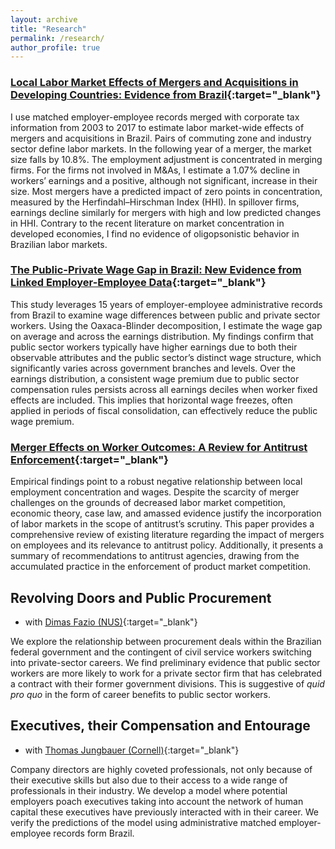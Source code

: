 ```yaml
---
layout: archive
title: "Research"
permalink: /research/
author_profile: true
---
```


### [Local Labor Market Effects of Mergers and Acquisitions in Developing Countries: Evidence from Brazil](https://jvrcosta.github.io/files/vitor_costa_llm_ma_brazil.pdf){:target="_blank"}
I use matched employer-employee records merged with corporate tax information from 2003 to 2017 to estimate labor market-wide effects of mergers and acquisitions in Brazil. Pairs of commuting zone and industry sector define labor markets. In the following year of a merger, the market size falls by 10.8%. The employment adjustment is concentrated in merging firms. For the firms not involved in M&As, I estimate a 1.07% decline in workers’ earnings and a positive, although not significant, increase in their size. Most mergers have a predicted impact of zero points in concentration, measured by the Herfindahl–Hirschman Index (HHI). In spillover firms, earnings decline similarly for mergers with high and low predicted changes in HHI. Contrary to the recent literature on market concentration in developed economies, I find no evidence of oligopsonistic behavior in Brazilian labor markets.

### [The Public-Private Wage Gap in Brazil: New Evidence from Linked Employer-Employee Data](https://jvrcosta.github.io/files/vitor_costa_pub_pri_wagegap_brazil.pdf){:target="_blank"}
This study leverages 15 years of employer-employee administrative records from Brazil
to examine wage differences between public and private sector workers. Using the
Oaxaca-Blinder decomposition, I estimate the wage gap on average and across the
earnings distribution. My findings confirm that public sector workers typically have
higher earnings due to both their observable attributes and the public sector’s distinct
wage structure, which significantly varies across government branches and levels. Over
the earnings distribution, a consistent wage premium due to public sector compensation
rules persists across all earnings deciles when worker fixed effects are included. This
implies that horizontal wage freezes, often applied in periods of fiscal consolidation,
can effectively reduce the public wage premium.

### [Merger Effects on Worker Outcomes: A Review for Antitrust Enforcement](https://jvrcosta.github.io/files/vitor_costa_ma_antitrust_rev.pdf){:target="_blank"}
Empirical findings point to a robust negative relationship between local employment
concentration and wages. Despite the scarcity of merger challenges on the grounds of
decreased labor market competition, economic theory, case law, and amassed evidence
justify the incorporation of labor markets in the scope of antitrust’s scrutiny. This
paper provides a comprehensive review of existing literature regarding the impact of
mergers on employees and its relevance to antitrust policy. Additionally, it presents
a summary of recommendations to antitrust agencies, drawing from the accumulated
practice in the enforcement of product market competition.

## Revolving Doors and Public Procurement 
* with [Dimas Fazio (NUS)](https://sites.google.com/view/dimasfazio){:target="_blank"} 

We explore the relationship between procurement deals within the Brazilian federal government and the contingent of civil service workers switching into private-sector careers. We find preliminary evidence that public sector workers are more likely to work for a private sector firm that has celebrated a contract with their former government divisions. This is suggestive of *quid pro quo*  in the form of career benefits to public sector workers. 
    
## Executives, their Compensation and Entourage 
* with [Thomas Jungbauer (Cornell)](https://thomas-jungbauer.com/){:target="_blank"}

Company directors are highly coveted professionals, not only because of their executive skills but also due to their access to  a wide range of professionals in their industry. We develop a model where potential employers poach executives taking into account the network of human capital these executives have previously interacted with in their career. We verify the predictions of the model using administrative matched employer-employee records form Brazil.  
  

